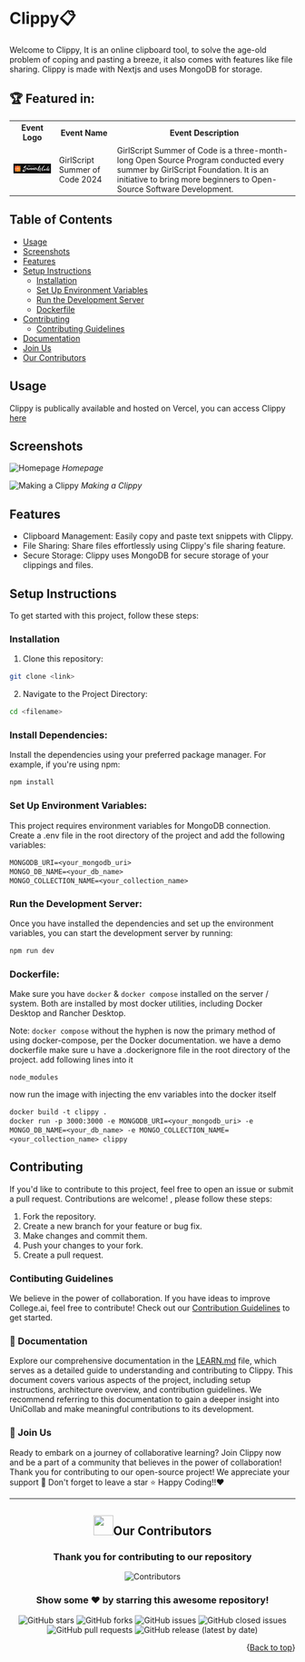 # Clippy📋

Welcome to Clippy, It is an online clipboard tool, to solve the age-old problem of coping and pasting a breeze, it also comes with features like file sharing. Clippy is made with Nextjs and uses MongoDB for storage.

## 🏆 Featured in:

<table>
    <tr>
      <th>Event Logo</th>
      <th>Event Name</th>
      <th>Event Description</th>
    </tr>
    <tr>
        <td><img src="screenshots/Gssoc Label.png" width="200" height="auto" loading="lazy" alt="GSSoC 24"/></td>
        <td>GirlScript Summer of Code 2024</td>
        <td>GirlScript Summer of Code is a three-month-long Open Source Program conducted every summer by GirlScript Foundation. It is an initiative to bring more beginners to Open-Source Software Development. 
    </tr>
</table>

## Table of Contents
- [Usage](#usage)
- [Screenshots](#screenshots)
- [Features](#features)
- [Setup Instructions](#setup-instructions)
  - [Installation](#installation)
  - [Set Up Environment Variables](#set-up-environment-variables)
  - [Run the Development Server](#run-the-development-server)
  - [Dockerfile](#dockerfile)
- [Contributing](#contributing)
  - [Contributing Guidelines](#contributing-guidelines)
- [Documentation](#documentation)
- [Join Us](#join-us)
- [Our Contributors](#our-contributors)

## Usage

Clippy is publically available and hosted on Vercel, you can access Clippy [here](https://clippy.subinoy.me/)

## Screenshots

![Homepage](screenshots/screenshot1.png)
_Homepage_

![Making a Clippy](screenshots/screenshot2.png)
_Making a Clippy_

## Features

- Clipboard Management: Easily copy and paste text snippets with Clippy.
- File Sharing: Share files effortlessly using Clippy's file sharing feature.
- Secure Storage: Clippy uses MongoDB for secure storage of your clippings and files.

## Setup Instructions

To get started with this project, follow these steps:

### Installation

1.  Clone this repository:

```bash
git clone <link>
```

2.  Navigate to the Project Directory:

```bash
cd <filename>
```

### Install Dependencies:

Install the dependencies using your preferred package manager. For example, if you're using npm:

```bash
npm install
```

### Set Up Environment Variables:

This project requires environment variables for MongoDB connection. Create a .env file in the root directory of the project and add the following variables:

```plaintext
MONGODB_URI=<your_mongodb_uri>
MONGO_DB_NAME=<your_db_name>
MONGO_COLLECTION_NAME=<your_collection_name>
```

### Run the Development Server:

Once you have installed the dependencies and set up the environment variables, you can start the development server by running:

```bash
npm run dev
```

### Dockerfile:

Make sure you have `docker` & `docker compose` installed on the server / system. Both are installed by most docker utilities, including Docker Desktop and Rancher Desktop.

Note: `docker compose` without the hyphen is now the primary method of using docker-compose, per the Docker documentation.
we have a demo dockerfile
make sure u have a .dockerignore file in the root directory of the project.
add following lines into it

```.dockerignore
node_modules
```

now run the image with injecting the env variables into the docker itself

```docker
docker build -t clippy .
docker run -p 3000:3000 -e MONGODB_URI=<your_mongodb_uri> -e MONGO_DB_NAME=<your_db_name> -e MONGO_COLLECTION_NAME=<your_collection_name> clippy
```

## Contributing

If you'd like to contribute to this project, feel free to open an issue or submit a pull request. Contributions are welcome! , please follow these steps:

1.  Fork the repository.
2.  Create a new branch for your feature or bug fix.
3.  Make changes and commit them.
4.  Push your changes to your fork.
5.  Create a pull request.

### Contibuting Guidelines

We believe in the power of collaboration. If you have ideas to improve College.ai, feel free to contribute! Check out our [Contribution Guidelines](CONTRIBUTION.md) to get started.

### 📄 Documentation

Explore our comprehensive documentation in the [LEARN.md](Learn.md) file, which serves as a detailed guide to understanding and contributing to Clippy. This document covers various aspects of the project, including setup instructions, architecture overview, and contribution guidelines. We recommend referring to this documentation to gain a deeper insight into UniCollab and make meaningful contributions to its development.

### 🌟 Join Us

Ready to embark on a journey of collaborative learning? Join Clippy now and be a part of a community that believes in the power of collaboration!
Thank you for contributing to our open-source project! We appreciate your support 🚀
Don't forget to leave a star ⭐
Happy Coding!!❤️

<hr>

<div>
  <h2 align = "center"><img src="https://raw.githubusercontent.com/Tarikul-Islam-Anik/Animated-Fluent-Emojis/master/Emojis/Smilies/Red%20Heart.png" width="35" height="35">Our Contributors</h2>
  <div align = "center">
 <h3>Thank you for contributing to our repository</h3>

![Contributors](https://contrib.rocks/image?repo=subinoybiswas/clippy)

### Show some ❤️ by starring this awesome repository!


![GitHub stars](https://img.shields.io/github/stars/subinoybiswas/clippy?color=brightgreen)
![GitHub forks](https://img.shields.io/github/forks/subinoybiswas/clippy?color=brightgreen)
![GitHub issues](https://img.shields.io/github/issues/subinoybiswas/clippy?color=brightgreen)
![GitHub closed issues](https://img.shields.io/github/issues-closed/subinoybiswas/clippy?color=brightgreen)
![GitHub pull requests](https://img.shields.io/github/issues-pr/subinoybiswas/clippy?color=brightgreen)
![GitHub release (latest by date)](https://img.shields.io/github/v/release/subinoybiswas/clippy?color=brightgreen)



<p align="right">{<a href="#top">Back to top</a>}</p>
